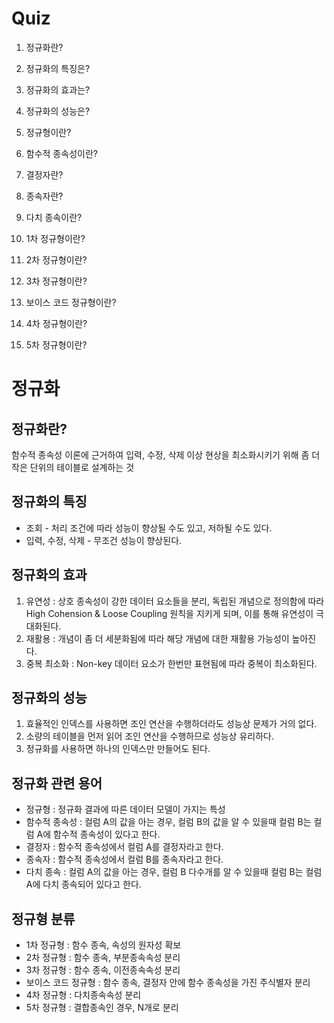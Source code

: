# Quiz
1. 정규화란?

2. 정규화의 특징은?

3. 정규화의 효과는?

4. 정규화의 성능은?

5. 정규형이란?

6. 함수적 종속성이란?

7. 결정자란?

8. 종속자란?

9. 다치 종속이란?

10. 1차 정규형이란?

11. 2차 정규형이란?

12. 3차 정규형이란?

13. 보이스 코드 정규형이란?

14. 4차 정규형이란?

15. 5차 정규형이란?

# 정규화
## 정규화란?
함수적 종속성 이론에 근거하여 입력, 수정, 삭제 이상 현상을 최소화시키기 위해 좀 더 작은 단위의 테이블로 설계하는 것

## 정규화의 특징
* 조회 - 처리 조건에 따라 성능이 향상될 수도 있고, 저하될 수도 있다.
* 입력, 수정, 삭제 - 무조건 성능이 향상된다.

## 정규화의 효과
1. 유연성 : 상호 종속성이 강한 데이터 요소들을 분리, 독립된 개념으로 정의함에 따라 High Cohension & Loose Coupling 원칙을 지키게 되며, 이를 통해 유연성이 극대화된다.
2. 재활용 : 개념이 좀 더 세분화됨에 따라 해당 개념에 대한 재활용 가능성이 높아진다.
3. 중복 최소화 : Non-key 데이터 요소가 한번만 표현됨에 따라 중복이 최소화된다.

## 정규화의 성능
1. 효율적인 인덱스를 사용하면 조인 연산을 수행하더라도 성능상 문제가 거의 없다.
2. 소량의 테이블을 먼저 읽어 조인 연산을 수행하므로 성능상 유리하다.
3. 정규화를 사용하면 하나의 인덱스만 만들어도 된다.

## 정규화 관련 용어
* 정규형 : 정규화 결과에 따른 데이터 모델이 가지는 특성
* 함수적 종속성 : 컬럼 A의 값을 아는 경우, 컬럼 B의 값을 알 수 있을때 컬럼 B는 컬럼 A에 함수적 종속성이 있다고 한다.
* 결정자 : 함수적 종속성에서 컬럼 A를 결정자라고 한다.
* 종속자 : 함수적 종속성에서 컬럼 B를 종속자라고 한다.
* 다치 종속 : 컬럼 A의 값을 아는 경우, 컬럼 B 다수개를 알 수 있을때 컬럼 B는 컬럼 A에 다치 종속되어 있다고 한다.

## 정규형 분류
* 1차 정규형 : 함수 종속, 속성의 원자성 확보
* 2차 정규형 : 함수 종속, 부분종속속성 분리
* 3차 정규형 : 함수 종속, 이전종속속성 분리
* 보이스 코드 정규형 : 함수 종속, 결정자 안에 함수 종속성을 가진 주식별자 분리
* 4차 정규형 : 다치종속속성 분리
* 5차 정규형 : 결합종속인 경우, N개로 분리
